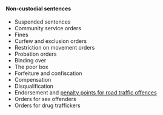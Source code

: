 ####  Non-custodial sentences

  * Suspended sentences 
  * Community service orders 
  * Fines 
  * Curfew and exclusion orders 
  * Restriction on movement orders 
  * Probation orders 
  * Binding over 
  * The poor box 
  * Forfeiture and confiscation 
  * Compensation 
  * Disqualification 
  * Endorsement and [ penalty points for road traffic offences ](/en/travel-and-recreation/motoring/driving-offences/penalty-points-for-driving-offences/)
  * Orders for sex offenders 
  * Orders for drug traffickers 
